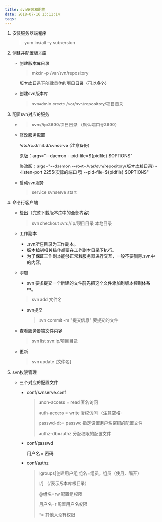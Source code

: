 ```yaml
---
title: svn安装和配置
date: 2018-07-16 13:11:14
tags:
---
```


1. 安装服务器端程序

   > yum install -y subversion

2. 创建并配置版本库

   * 创建版本库目录

     > mkdir -p /var/svn/repository

     版本库目录下创建具体的项目目录（可以多个）

   * 创建svn版本库

     > svnadmin  create /var/svn/repository/项目目录

3. 配置svn对应的服务

   * > svn://ip:3690/项目目录  （默认端口号3690）

   * 修改服务配置

     /etc/rc.d/init.d/svnserve (注意备份)

     原版：args="--daemon --pid-file=${pidfile} $OPTIONS"

     修改版：args="--daemon --root=/var/svn/repository(版本库根目录) --listen-port 2255(实际的端口号) --pid-file=${pidfile} $OPTIONS"

   * 启动svn服务

     > service  svnserve start 

4. 命令行客户端

   * 检出（完整下载版本库中的全部内容）

     > svn checkout svn://ip/项目目录  本地目录

   * 工作副本 

     * .svn所在目录为工作副本。
     * 版本控制相关操作都要在工作副本目录下执行。
     * 为了保证工作副本能够正常和服务器进行交互，一般不要删除.svn中的内容。

   * 添加

     *  svn 要求提交一个新建的文件前先把这个文件添加到版本控制体系中。

       > svn add 文件名 

     * svn提交

       > svn commit -m "提交信息" 要提交的文件

   * 查看服务器端文件内容

     > svn list svn:ip/项目目录 

   * 更新

     > svn update [文件名]

5. svn权限管理

   * 三个对应的配置文件

     * conf/svnserve.conf 

       > anon-access = read   匿名访问
       >
       > auth-access = write  授权访问 （注意空格）
       >
       > passwd-db= passwd 指定设置用户名密码的配置文件
       >
       > authz-db=authz 分配权限的配置文件 

     * conf/passwd

       用户名 = 密码

     * conf/authz

       > [groups]创建用户组  组名=组员，组员（使用，隔开）
       >
       > [/] （/表示版本库根目录）
       >
       > @组名=rw   配置组权限
       >
       > 用户名=r     配置用户名权限
       >
       > *=               其他人没有权限

       

   

   

   

   

   

   

   

   